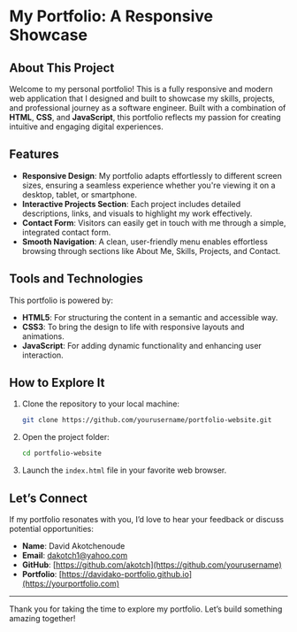 # My Portfolio: A Responsive Showcase

## About This Project

Welcome to my personal portfolio! This is a fully responsive and modern web application that I designed and built to showcase my skills, projects, and professional journey as a software engineer. Built with a combination of **HTML**, **CSS**, and **JavaScript**, this portfolio reflects my passion for creating intuitive and engaging digital experiences.

## Features

- **Responsive Design**: My portfolio adapts effortlessly to different screen sizes, ensuring a seamless experience whether you're viewing it on a desktop, tablet, or smartphone.
- **Interactive Projects Section**: Each project includes detailed descriptions, links, and visuals to highlight my work effectively.
- **Contact Form**: Visitors can easily get in touch with me through a simple, integrated contact form.
- **Smooth Navigation**: A clean, user-friendly menu enables effortless browsing through sections like About Me, Skills, Projects, and Contact.

## Tools and Technologies

This portfolio is powered by:

- **HTML5**: For structuring the content in a semantic and accessible way.
- **CSS3**: To bring the design to life with responsive layouts and animations.
- **JavaScript**: For adding dynamic functionality and enhancing user interaction.

## How to Explore It

1. Clone the repository to your local machine:
   ```bash
   git clone https://github.com/yourusername/portfolio-website.git
   ```
2. Open the project folder:
   ```bash
   cd portfolio-website
   ```
3. Launch the `index.html` file in your favorite web browser.

## Let’s Connect

If my portfolio resonates with you, I’d love to hear your feedback or discuss potential opportunities:

- **Name**: David Akotchenoude
- **Email**: dakotch1@yahoo.com
- **GitHub**: [https://github.com/akotch](https://github.com/yourusername)
- **Portfolio**: [https://davidako-portfolio.github.io](https://yourportfolio.com)

---

Thank you for taking the time to explore my portfolio. Let’s build something amazing together!
